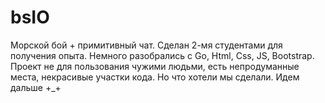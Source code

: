 # bsIO

Морской бой + примитивный чат. Сделан 2-мя студентами для получения опыта. Немного разобрались с Go, Html, Css, JS, Bootstrap. Проект не для пользования чужими людьми, есть непродуманные места, некрасивые участки кода. Но что хотели мы сделали. Идем дальше +_+